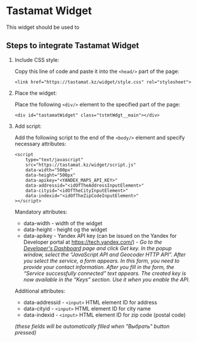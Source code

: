 # Tastamat Widget

This widget should be used to 

## Steps to integrate Tastamat Widget

1. Include CSS style:

    Copy this line of code and paste it into the `<head/>` part of the page:
    ```
    <link href="https://tastamat.kz/widget/style.css" rel="stylesheet">
    ```

2. Place the widget:

    Place the following `<div/>` element to the specified part of the page:
    ```
    <div id="tastamatWidget" class="tstmtWdgt__main"></div>
    ```

3. Add script:

    Add the following script to the end of the `<body/>` element and specify necessary attributes:

    ```
    <script
        type="text/javascript"
        src="https://tastamat.kz/widget/script.js"
        data-width="500px"
        data-height="500px"
        data-apikey="<YANDEX_MAPS_API_KEY>"
        data-addressid="<idOfTheAddressInputElement>"
        data-cityid="<idOfTheCityInputElement>"
        data-indexid="<idOfTheZipCodeInputElement>"
    ></script>
    ```

    Mandatory attributes:

    - data-width - width of the widget
    - data-height - height og the widget
    - data-apikey - Yandex API key (can be issued on the Yandex for Developer portal at https://tech.yandex.com/) - _Go to the [Developer's Dashboard](https://developer.tech.yandex.ru) page and click Get key. In the popup window, select the “JavaScript API and Geocoder HTTP API”. After you select the service, a form appears. In this form, you need to provide your contact information. After you fill in the form, the “Service successfully connected” text appears. The created key is now available in the “Keys” section. Use it when you enable the API._
    
    Additional attributes:

    - data-addressid - `<input>` HTML element ID for address
    - data-cityid - `<input>` HTML element ID for city name
    - data-indexid - `<input>` HTML element ID for zip code (postal code)

    _(these fields will be automatically filled when "Выбрать" button pressed)_
